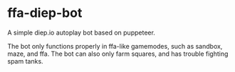 # ffa-diep-bot
A simple diep.io autoplay bot based on puppeteer.

The bot only functions properly in ffa-like gamemodes, such as sandbox, maze, and ffa. The bot can also only farm squares, and has trouble fighting spam tanks.

